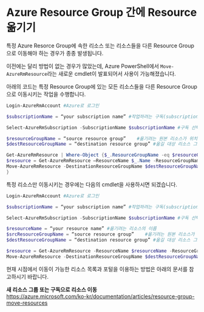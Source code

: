 # Azure Resource Group 간에 Resource 옮기기

특정 Azure Resorce Group에 속한 리소스 또는 리소스들을 다른 Resource Group으로 이동해야 하는 경우가 종종 발생됩니다.

이전에는 달리 방법이 없는 경우가 많았는데, Azure PowerShell에서 `Move-AzureRmResource`라는 새로운 cmdlet이 발표되어서 사용이 가능해졌습니다.

아래의 코드는 특정 Resource Group에 있는 모든 리소스들을 다른 Resource Group으로 이동시키는 작업을 수행합니다.

```PowerShell
Login-AzureRmAccount #Azure로 로그인

$subscriptionName = “your subscription name” #작업하려는 구독(subscription)의 이름

Select-AzureRmSubscription -SubscriptionName $subscriptionName #구독 선택

$resourceGroupName = “source resource group”    #옮기려는 원본 리소스가 위치하고 있는 리소스 그룹
$destResourceGroupName = “destination resource group” #옮길 대상 리소스 그룹 

Get-AzureRmResource | Where-Object {$_.ResourceGroupName -eq $resourceGroupName} | Select Name, ResourceType | ForEach-Object {
$resource = Get-AzureRmResource –ResourceName $_.Name -ResourceGroupName $srcResourceGroupName
Move-AzureRmResource -DestinationResourceGroupName $destResourceGroupName -ResourceId $resource.ResourceId
}
```
특정 리소스만 이동시키는 경우에는 다음의 cmdlet을 사용하시면 되겠습니다.

```PowerShell
Login-AzureRmAccount #Azure로 로그인

$subscriptionName = “your subscription name” #작업하려는 구독(subscription)의 이름

Select-AzureRmSubscription -SubscriptionName $subscriptionName #구독 선택

$resourceName = “your resource name” #옮기려는 리소스의 이름
$srcResourceGroupName = “source resource group”    #옮기려는 원본 리소스가 위치하고 있는 리소스 그룹
$destResourceGroupName = “destination resource group” #옮길 대상 리소스 그룹

$resource = Get-AzureRmResource -ResourceName $resourceName -ResourceGroupName $srcResourceGroupName
Move-AzureRmResource -DestinationResourceGroupName $destResourceGroupName -ResourceId $resource.ResourceId
```

현재 시점에서 이동이 가능한 리소스 목록과 포털을 이용하는 방법은 아래의 문서를 참고하시기 바랍니다.

**새 리소스 그룹 또는 구독으로 리소스 이동**  
https://azure.microsoft.com/ko-kr/documentation/articles/resource-group-move-resources

